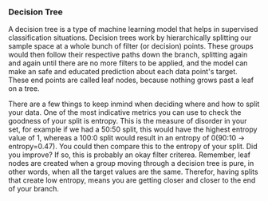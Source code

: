 ### Decision Tree

A decision tree is a type of machine learning model that helps in supervised classification situations.  Decision trees work by hierarchically splitting our sample space at a whole bunch of filter (or decision) points.  These groups would then follow their respective paths down the branch, splitting again and again until there are no more filters to be applied, and the model can make an safe and educated prediction about each data point's target.  These end points are called leaf nodes, because nothing grows past a leaf on a tree.

There are a few things to keep inmind when deciding where and how to split your data. One of the most
indicative metrics you can use to check the goodness of your split is entropy.  This is the measure of disorder in your set, for example if we had a 50:50 split, this would have the highest entropy value of 1, whereas a 100:0 split would result in an entropy of 0(90:10 -> entropy=0.47).  You could then compare this to the entropy of your split. Did you improve? If so, this is probably an okay filter criterea.  Remember, leaf nodes are created when a group moving through a decision tree is pure, in other words, when all the target values are the same.  Therefor, having splits that create low entropy, means you are getting closer and closer to the end of your branch.